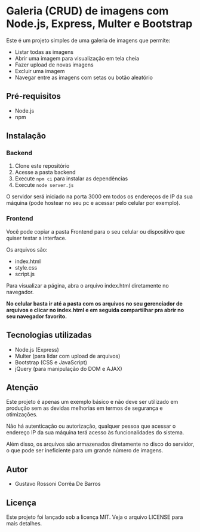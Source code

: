 # Galeria (CRUD) de imagens com Node.js, Express, Multer e Bootstrap

Este é um projeto simples de uma galeria de imagens que permite:

* Listar todas as imagens
* Abrir uma imagem para visualização em tela cheia
* Fazer upload de novas imagens
* Excluir uma imagem
* Navegar entre as imagens com setas ou botão aleatório

## Pré-requisitos

* Node.js
* npm

## Instalação

### Backend

1. Clone este repositório
2. Acesse a pasta backend
3. Execute `npm ci` para instalar as dependências
4. Execute `node server.js`

O servidor será iniciado na porta 3000 em todos os endereços de IP da sua máquina (pode hostear no seu pc e acessar pelo celular por exemplo).

### Frontend

Você pode copiar a pasta Frontend para o seu celular ou dispositivo que quiser testar a interface.

Os arquivos são:

* index.html
* style.css
* script.js

Para visualizar a página, abra o arquivo index.html diretamente no navegador.

**No celular basta ir até a pasta com os arquivos no seu gerenciador de arquivos e clicar no index.html e em seguida compartilhar pra abrir no seu navegador favorito.**

## Tecnologias utilizadas

* Node.js (Express)
* Multer (para lidar com upload de arquivos)
* Bootstrap (CSS e JavaScript)
* jQuery (para manipulação do DOM e AJAX)

## Atenção

Este projeto é apenas um exemplo básico e não deve ser utilizado em produção sem as devidas melhorias em termos de segurança e otimizações.

Não há autenticação ou autorização, qualquer pessoa que acessar o endereço IP da sua máquina terá acesso às funcionalidades do sistema.

Além disso, os arquivos são armazenados diretamente no disco do servidor, o que pode ser ineficiente para um grande número de imagens.

## Autor
- Gustavo Rossoni Corrêa De Barros

## Licença
Este projeto foi lançado sob a licença MIT. Veja o arquivo LICENSE para mais detalhes.